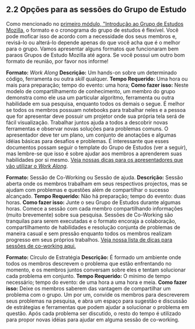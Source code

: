 ## 2.2 Opções para as sessões do Grupo de Estudo

Como mencionado no [primeiro módulo, "Introdução ao Grupo de Estudos Mozilla,](1-about-study-groups-pt.md) o formato e o cronograma do grupo de estudos é flexível. Você pode moficar isso de acordo com a necessidade dos seus membros e, revisá-lo ou alterá-lo depende apenas do que você acha que é o melhor para o grupo. Vamos apresentar alguns formatos que funcionaram bem paraos Grupos de Estudo Mozilla até agora. Se você possui um outro bom formato de reunião, por favor nos informe! 

**Formato:** *Work Along* 
**Descrição:** Um hands-on sobre um determinado código, ferramenta ou outra *skill* qualquer. 
**Tempo Requerido:** Uma hora ou mais para preparação; tempo do evento: uma hora; 
**Como fazer isso:** Neste modelo de compartilhamento de conhecimento, um membro do grupo demonstra como ele usa um particular algoritmo, ferramenta ou outra habilidade em sua pesquisa, enquanto todos os demais o segue. É melhor se todos os membros possuam notebooks para trabalhar neles e a pessoa que for apresentar deve possuir um projetor onde sua própria tela será de fácil visualização. Trabalhar juntos ajuda a todos a descobrir novas ferramentas e observar novas soluções para problemas comuns. O apresentador deve ter um plano, um conjunto de anotações e algumas idéias básicas para desafios e problemas. É interessante que esses documentos possam seguir o template do Grupo de Estudos (ver a seguir), mas lembre-se que isso é sobre ajudar aos membros a aprenderem suas habilidades por si mesmo. [Veja nossas dicas para os apresentadores que vão utilizar o *Work Along*](https://github.com/mozillascience/studyGroup/blob/gh-pages/tips/work-along-tips.md).  

**Formato:** Sessão de Co-Working ou Sessão de ajuda. 
**Descrição:** Sessão aberta onde os membros trabalham em seus respectivos projectos, mas se ajudam com problemas e questões além de compartilhar o sucesso alcançado.
**Tempo Requerido:** Não há preparação; tempo do evento: duas horas. 
**Como fazer isso:** Junte o seu Grupo de Estudos durante algumas horas. Comece a sessão com cada membro compartilhando informações (muito brevemente) sobre sua pesquisa. Sessões de Co-Working são tranquilas para serem executadas e o formato encoraja a colaboração, compartilhamento de habilidades e resolução conjunta de problemas de maneira casual e sem pressão enquanto todos os membros realizam progresso em seus próprios trabalhos. [Veja nossa lista de dicas para sessões de co-working aqui.](https://github.com/mozillascience/studyGroup/blob/gh-pages/tips/co-working-help-tips.md)

**Formato:** Círculo de Estratégia
**Descrição:** É formado um ambiente onde todos os membros descrevem o problema que estão enfrentando no momento, e os membros juntos conversam sobre eles e tentam solucionar cada problema em conjunto. 
**Tempo Requerido:** O mínimo de tempo necessário; tempo do evento: de uma hora a uma hora e meia. 
**Como fazer isso:** Deixe os membros saberem das vantagem de compartilhar um problema com o grupo. Um por um, convide os membros para descreverem seus problemas na pesquisa, e abra um espaço para sugestão e discussão de estrátegias e ferramentas que podem ajudar a solucionar o problema em questão. Após cada problema ser discutido, o resto do tempo é utilizado para propor novas idéias para ajudar em alguma sessão de co-working. 

